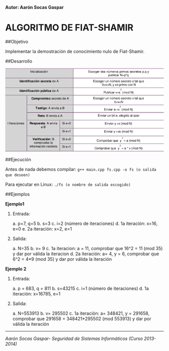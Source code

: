**Autor: Aarón Socas Gaspar**

# ALGORITMO DE FIAT-SHAMIR

##Objetivo

Implementar la demostración de conocimiento nulo de Fiat-Shamir.

##Desarrollo

![Tabla](images/tabla.png)

##Ejecución

Antes de nada debemos compilar:
`
    g++ main.cpp fs.cpp -o fs (o salida que deseen)
`

Para ejecutar en Linux:
`
    ./fs (o nombre de salida escogido)
`

##Ejemplos

**Ejemplo1**

1. Entrada:

    a. p=7, q=5
    b. s=3
    c. i=2 (número de iteraciones)
    d. 1a iteración: x=16, e=0
    e. 2a iteración: x=2, e=1

2. Salida:

    a. N=35
    b. v= 9
    c. 1a iteracion: a = 11, comprobar que 16^2 = 11 (mod 35) y dar por válida la iteracion
    d. 2a iteración: a= 4, y = 6, comprobar que 6^2 = 4*9 (mod 35) y dar por válida la iteración
    
**Ejemplo 2**
1. Entrada:

    a. p = 683, q = 811
    b. s=43215
    c. i=1 (número de iteraciones)
    d. 1a iteración: x=16785, e=1
    
2. Salida:

    a. N=553913
    b. v= 295502
    c. 1a iteración: a= 348421, y = 291658, comprobar que 291658 = 348421*295502 (mod 553913) y dar por válida la iteración

    
--------------------------------------------------------------------------
*Aarón Socas Gaspar- Seguridad de Sistemas Informáticos (Curso 2013-2014)*